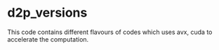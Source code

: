 # d2p_versions
This code contains different flavours of codes which uses avx, cuda to accelerate the computation.
